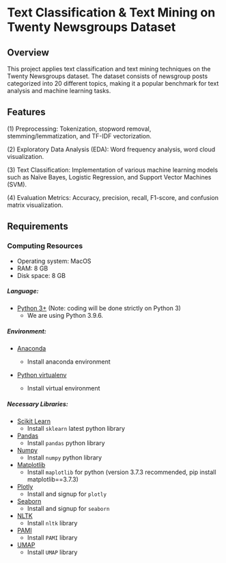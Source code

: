 # Text Classification & Text Mining on Twenty Newsgroups Dataset

## Overview

This project applies text classification and text mining techniques on the Twenty Newsgroups dataset. The dataset consists of newsgroup posts categorized into 20 different topics, making it a popular benchmark for text analysis and machine learning tasks.

## Features

(1) Preprocessing: Tokenization, stopword removal, stemming/lemmatization, and TF-IDF vectorization.

(2) Exploratory Data Analysis (EDA): Word frequency analysis, word cloud visualization.

(3) Text Classification: Implementation of various machine learning models such as Naïve Bayes, Logistic Regression, and Support Vector Machines (SVM).

(4) Evaluation Metrics: Accuracy, precision, recall, F1-score, and confusion matrix visualization.

## Requirements

### Computing Resources
- Operating system: MacOS
- RAM: 8 GB
- Disk space: 8 GB

##### Language:
- [Python 3+](https://www.python.org/download/releases/3.0/) (Note: coding will be done strictly on Python 3)
    - We are using Python 3.9.6.
    
##### Environment:

- [Anaconda](https://www.anaconda.com/download/)
    - Install anaconda environment
    
- [Python virtualenv](https://virtualenv.pypa.io/en/stable/userguide/)
    - Install virtual environment
    
##### Necessary Libraries:
- [Scikit Learn](http://scikit-learn.org/stable/index.html)
    - Install `sklearn` latest python library
- [Pandas](http://pandas.pydata.org/)
    - Install `pandas` python library
- [Numpy](http://www.numpy.org/)
    - Install `numpy` python library
- [Matplotlib](https://matplotlib.org/)
    - Install `maplotlib` for python (version 3.7.3 recommended, pip install matplotlib==3.7.3)
- [Plotly](https://plot.ly/)
    - Install and signup for `plotly`
- [Seaborn](https://seaborn.pydata.org/)
    - Install and signup for `seaborn`
- [NLTK](http://www.nltk.org/)
    - Install `nltk` library
- [PAMI](https://github.com/UdayLab/PAMI?tab=readme-ov-file)
    - Install `PAMI` library
- [UMAP](https://umap-learn.readthedocs.io/en/latest/)
    - Install `UMAP` library
